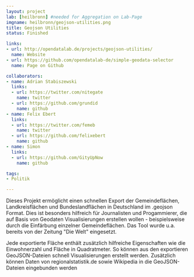 ```yaml
---
layout: project
lab: [heilbronn] #needed for Aggregation on Lab-Page
imgname: heilbronn/geojson-utilities.png
title: Geojson Utilities
status: Finished

links:
- url: http://opendatalab.de/projects/geojson-utilities/
  name: Website
- url: https://github.com/opendatalab-de/simple-geodata-selector
  name: Page on Github

collaborators:
- name: Adrian Stabiszewski
  links:
  - url: https://twitter.com/nitegate
    name: twitter
  - url: https://github.com/grundid
    name: github
- name: Felix Ebert
  links:
  - url: https://twitter.com/femeb
    name: twitter
  - url: https://github.com/felixebert
    name: github
- name: Simon
  links:
  - url: https://github.com/GityUpNow
    name: github

tags:
- Politik

---
```


Dieses Projekt ermöglicht einen schnellen Export der Gemeindeflächen, Landkreisflächen und Bundeslandflächen in Deutschland im .geojson Format. Dies ist besonders hilfreich für Journalisten und Progammierer, die auf Basis von Geodaten Visualisierungen erstellen wollen - beispielsweise durch die Einfärbung einzelner Gemeindeflächen. Das Tool wurde u.a. bereits von der Zeitung "Die Welt" eingesetzt.

Jede exportierte Fläche enthält zusätzlich hilfreiche Eigenschaften wie die Einwohnerzahl und Fläche in Quadratmeter.
So können aus den exportieren GeoJSON-Dateien schnell Visualisierungen erstellt werden.
Zusätzlich können Daten von regionalstatistik.de sowie Wikipedia in die GeoJSON-Dateien eingebunden werden

